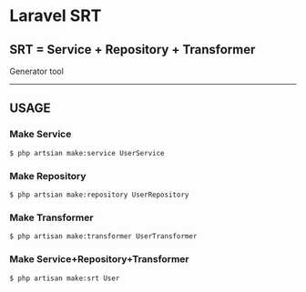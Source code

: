 # Laravel SRT

## SRT = Service + Repository + Transformer
Generator tool

---

## USAGE

### Make Service
```
$ php artsian make:service UserService
```

### Make Repository
```
$ php artsian make:repository UserRepository
```

### Make Transformer
```
$ php artisan make:transformer UserTransformer
```

### Make Service+Repository+Transformer
```
$ php artisan make:srt User
```
